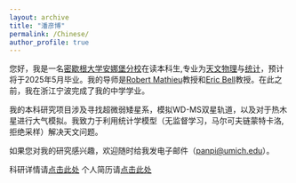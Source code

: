 ```yaml
---
layout: archive
title: "潘彦博"
permalink: /Chinese/
author_profile: true
---
```


您好，我是一名[密歇根大学安娜堡分校](https://umich.edu/)在读本科生,专业为[天文物理](https://lsa.umich.edu/astro)与[统计](https://lsa.umich.edu/stats)，预计将于2025年5月毕业。我的导师是[Robert Mathieu](https://mywcerlegacy.wceruw.org/Content/CVs/824-MathieuRobert.pdf)教授和[Eric Bell](https://sites.lsa.umich.edu/ericbell/)教授。在此之前，我在浙江宁波完成了我的中学学业。

我的本科研究项目涉及寻找超微弱矮星系，模拟WD-MS双星轨道，以及对于热木星进行大气模拟。我致力于利用统计学模型（无监督学习，马尔可夫链蒙特卡洛,拒绝采样）解决天文问题。

如果您对我的研究感兴趣，欢迎随时给我发电子邮件（panpi@umich.edu）。

科研详情请[点击此处](https://yanbopanpi.github.io/yanbo_pan.github.io//publications/)
个人简历请[点击此处](https://yanbopanpi.github.io/yanbo_pan.github.io//files/Comprehensive%20Resume%20-%20Yanbo%20Pan%20.pdf)
